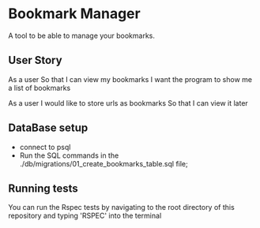 # Bookmark Manager

A tool to be able to manage your bookmarks.

## User Story
As a user
So that I can view my bookmarks
I want the program to show me a list of bookmarks

As a user 
I would like to store urls as bookmarks
So that I can view it later

## DataBase setup
- connect to psql
- Run the SQL commands in the ./db/migrations/01_create_bookmarks_table.sql file;

## Running tests
You can run the Rspec tests by navigating to the root directory of this repository and typing 'RSPEC' into the terminal